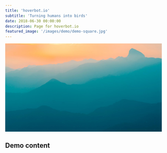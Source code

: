 ```yaml
---
title: 'hoverbot.io'
subtitle: 'Turning humans into birds'
date: 2018-06-30 00:00:00
description: Page for hoverbot.io
featured_image: '/images/demo/demo-square.jpg'
---
```


![](/images/demo/demo-landscape.jpg)

## Demo content